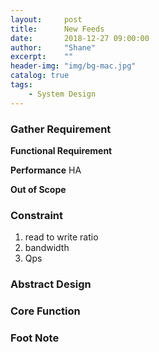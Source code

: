 ```yaml
---
layout:     post
title:      New Feeds
date:       2018-12-27 09:00:00
author:     "Shane"
excerpt:    ""
header-img: "img/bg-mac.jpg"
catalog: true
tags:
    - System Design
---
```


### Gather Requirement

**Functional Requirement**

**Performance**
HA

**Out of Scope**

### Constraint
1. read to write ratio
2. bandwidth
3. Qps

### Abstract Design

### Core Function

### Foot Note





